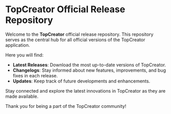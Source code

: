 # TopCreator Official Release Repository

Welcome to the **TopCreator** official release repository. This repository serves as the central hub for all official versions of the TopCreator application. 

Here you will find:

- **Latest Releases**: Download the most up-to-date versions of TopCreator.
- **Changelogs**: Stay informed about new features, improvements, and bug fixes in each release.
- **Updates**: Keep track of future developments and enhancements.

Stay connected and explore the latest innovations in TopCreator as they are made available.

Thank you for being a part of the TopCreator community!
